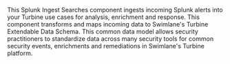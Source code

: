 This Splunk Ingest Searches component ingests incoming Splunk alerts into your Turbine use cases for analysis, enrichment and response. This component transforms and maps incoming data to Swimlane's Turbine Extendable Data Schema. This common data model allows security practitioners to standardize data across many security tools for common security events, enrichments and remediations in Swimlane's Turbine platform.

